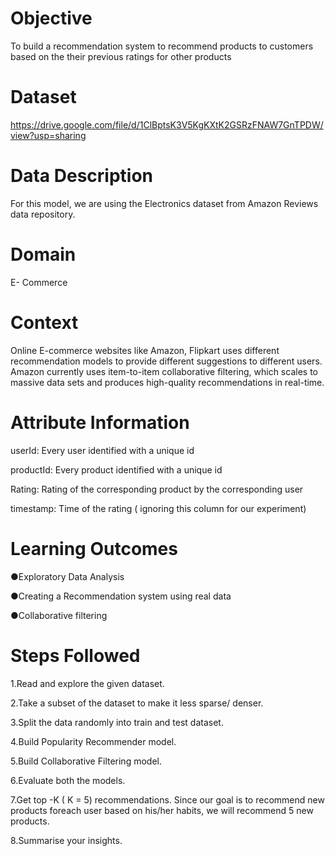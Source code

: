 # Objective
To build a recommendation system to recommend products to customers based on the their previous ratings for other products
# Dataset
https://drive.google.com/file/d/1ClBptsK3V5KgKXtK2GSRzFNAW7GnTPDW/view?usp=sharing
# Data Description
For this model, we are using the Electronics dataset from Amazon Reviews data repository.
# Domain
E- Commerce
# Context
Online E-commerce websites like Amazon, Flipkart uses different recommendation models to provide different suggestions to different users. Amazon currently uses item-to-item collaborative filtering, which scales to massive data sets and produces high-quality recommendations in real-time.
# Attribute Information
userId: Every user identified with a unique id

productId: Every product identified with a unique id

Rating: Rating of the corresponding product by the corresponding user

timestamp: Time of the rating ( ignoring this column for our experiment)
# Learning Outcomes
●Exploratory Data Analysis

●Creating a Recommendation system using real data

●Collaborative filtering
# Steps Followed
1.Read and explore the given dataset.  

2.Take a subset of the dataset to make it less sparse/ denser. 

3.Split the data randomly into train and test dataset. 

4.Build Popularity Recommender model. 

5.Build Collaborative Filtering model. 

6.Evaluate both the models.

7.Get top -K ( K = 5) recommendations. Since our goal is to recommend new products foreach user based on his/her habits, we will recommend 5 new products. 

8.Summarise your insights.

